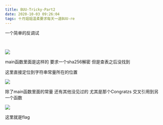 ```yaml
---
title: BUU-Tricky-Part2
date: 2020-10-03 09:26:04
tags: 十月姐姐温柔要求每天一道BUU-re
---
```


一个简单的反调试

​	<!-- more -->

![](https://i.loli.net/2020/10/03/TjH4QXcgmdRuhJE.png)

main函数里面是这样的 要求一个sha256解密 但是查表之后没找到 

这里直接定位到字符串常量所在的位置

![](https://i.loli.net/2020/10/03/KT7fHWaduXIYo9v.png)

除了main函数里面的常量 还有其他没见过的 尤其是那个Congratzs 交叉引用到另一个函数

![](https://i.loli.net/2020/10/03/3K25R1QmXDSpzuN.png)

这里就是flag